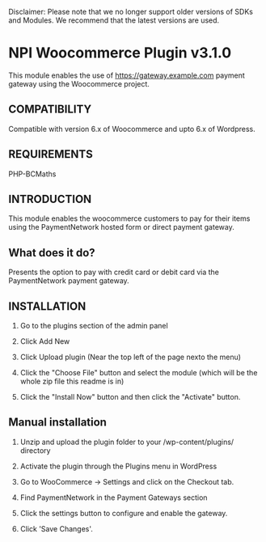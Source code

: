 Disclaimer: Please note that we no longer support older versions of SDKs and Modules. We recommend that the latest versions are used.

# NPI Woocommerce Plugin v3.1.0

This module enables the use of https://gateway.example.com payment gateway using the Woocommerce project.

## COMPATIBILITY

Compatible with version 6.x of Woocommerce and upto 6.x of Wordpress.

## REQUIREMENTS

PHP-BCMaths

## INTRODUCTION

This module enables the woocommerce customers to pay for their items using the PaymentNetwork hosted form or direct payment gateway.

## What does it do?

Presents the option to pay with credit card or debit card via the PaymentNetwork payment gateway.

## INSTALLATION

1. Go to the plugins section of the admin panel

2. Click Add New

3. Click Upload plugin (Near the top left of the page nexto the menu)

4. Click the "Choose File" button and select the module (which will be the whole zip file this readme is in)

5. Click the "Install Now" button and then click the "Activate" button.

## Manual installation

1. Unzip and upload the plugin folder to your /wp-content/plugins/ directory

2. Activate the plugin through the Plugins menu in WordPress

3. Go to WooCommerce -> Settings and click on the Checkout tab.

4. Find PaymentNetwork in the Payment Gateways section

5. Click the settings button to configure and enable the gateway.

6. Click 'Save Changes'.
